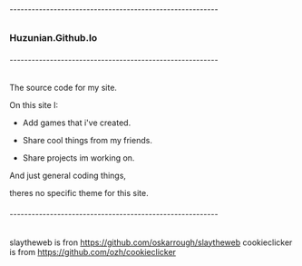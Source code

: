 ######  ---------------------------------------------------------

### Huzunian.Github.Io

######  ---------------------------------------------------------


The source code for my site.

On this site I:

- Add games that i've created.

- Share cool things from my friends.

- Share projects im working on.

And just general coding things,

theres no specific theme for this site.

###### ---------------------------------------------------------

slaytheweb is fron https://github.com/oskarrough/slaytheweb
cookieclicker is from https://github.com/ozh/cookieclicker
